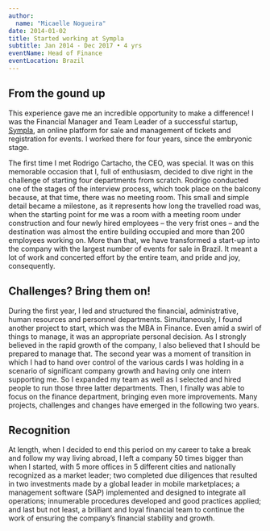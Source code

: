 ```yaml
---
author:
  name: "Micaelle Nogueira"
date: 2014-01-02
title: Started working at Sympla
subtitle: Jan 2014 - Dec 2017 • 4 yrs
eventName: Head of Finance
eventLocation: Brazil
---
```


## From the gound up

This experience gave me an incredible opportunity to make a difference! I was the Financial Manager and Team Leader of a successful startup, [Sympla](https://www.sympla.com.br), an online platform for sale and management of tickets and registration for events. I worked there for four years, since the embryonic stage.

The first time I met Rodrigo Cartacho, the CEO, was special. It was on this memorable occasion that I, full of enthusiasm, decided to dive right in the challenge of starting four departments from scratch. Rodrigo conducted one of the stages of the interview process, which took place on the balcony because, at that time, there was no meeting room. This small and simple detail became a milestone, as it represents how long the travelled road was, when the starting point for me was a room with a meeting room under construction and four newly hired employees – the very frist ones – and the destination was almost the entire building occupied and more than 200 employees working on. More than that, we have transformed a start-up into the company with the largest number of events for sale in Brazil. It meant a lot of work and concerted effort by the entire team, and pride and joy, consequently.

## Challenges? Bring them on!

During the first year, I led and structured the financial, administrative, human resources and personnel departments. Simultaneously, I found another project to start, which was the MBA in Finance. Even amid a swirl of things to manage, it was an appropriate personal decision. As I strongly believed in the rapid growth of the company, I also believed that I should be prepared to manage that. The second year was a moment of transition in which I had to hand over control of the various cards I was holding in a scenario of significant company growth and having only one intern supporting me. So I expanded my team as well as I selected and hired people to run those three latter departments. Then, I finally was able to focus on the finance department, bringing even more improvements. Many projects, challenges and changes have emerged in the following two years.

## Recognition

At length, when I decided to end this period on my career to take a break and follow my way living abroad, I left a company 50 times bigger than when I started, with 5 more offices in 5 different cities and nationally recognized as a market leader; two completed due diligences that resulted in two investments made by a global leader in mobile marketplaces; a management software (SAP) implemented and designed to integrate all operations; innumerable procedures developed and good practices applied; and last but not least, a brilliant and loyal financial team to continue the work of ensuring the company’s financial stability and growth.